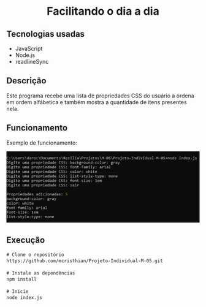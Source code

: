 <!-- <div align='center'> -->
<h1 align='center'>Facilitando o dia a dia</h1>

## Tecnologias usadas
- JavaScript
- Node.js
- readlineSync

## Descrição
<p>Este programa recebe uma lista de propriedades CSS do usuário a ordena em ordem alfábetica e também mostra a quantidade de itens presentes nela.</p>

## Funcionamento
<p>Exemplo de funcionamento:</p>

![img](./img/example.png)

## Execução
```
# Clone o repositório
https://github.com/mcristhian/Projeto-Individual-M-05.git

# Instale as dependências
npm install

# Inicie
node index.js
```
<!-- </div ->>
